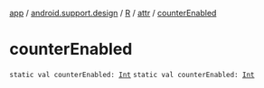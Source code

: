 [app](../../../index.md) / [android.support.design](../../index.md) / [R](../index.md) / [attr](index.md) / [counterEnabled](.)

# counterEnabled

`static val counterEnabled: `[`Int`](https://kotlinlang.org/api/latest/jvm/stdlib/kotlin/-int/index.html)
`static val counterEnabled: `[`Int`](https://kotlinlang.org/api/latest/jvm/stdlib/kotlin/-int/index.html)